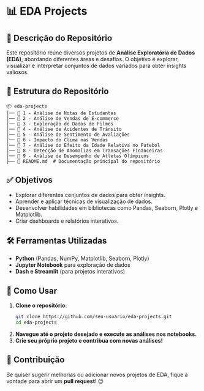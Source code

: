 # 📊 EDA Projects

## 📌 Descrição do Repositório

Este repositório reúne diversos projetos de **Análise Exploratória de Dados (EDA)**, abordando diferentes áreas e desafios. O objetivo é explorar, visualizar e interpretar conjuntos de dados variados para obter insights valiosos.

## 📂 Estrutura do Repositório

```
📦 eda-projects
│── 📁 1 - Análise de Notas de Estudantes
│── 📁 2 - Análise de Vendas de E-commerce
│── 📁 3 - Exploração de Dados de Filmes
│── 📁 4 - Análise de Acidentes de Trânsito
│── 📁 5 - Análise de Sentimento de Avaliações
│── 📁 6 - Impacto do Clima nas Vendas
│── 📁 7 - Análise do Efeito da Idade Relativa no Futebol
│── 📁 8 - Detecção de Anomalias em Transações Financeiras
│── 📁 9 - Análise de Desempenho de Atletas Olímpicos
├── 📄 README.md  # Documentação principal do repositório
```

## ✅ Objetivos

- Explorar diferentes conjuntos de dados para obter insights.
- Aprender e aplicar técnicas de visualização de dados.
- Desenvolver habilidades em bibliotecas como Pandas, Seaborn, Plotly e Matplotlib.
- Criar dashboards e relatórios interativos.

## 🛠️ Ferramentas Utilizadas

- **Python** (Pandas, NumPy, Matplotlib, Seaborn, Plotly)
- **Jupyter Notebook** para exploração de dados
- **Dash e Streamlit** (para projetos interativos)

## 🚀 Como Usar

1. **Clone o repositório:**
   ```bash
   git clone https://github.com/seu-usuario/eda-projects.git
   cd eda-projects
   ```
2. **Navegue até o projeto desejado e execute as análises nos notebooks.**
3. **Crie seu próprio projeto e contribua com novas análises!**

## 🤝 Contribuição

Se quiser sugerir melhorias ou adicionar novos projetos de EDA, fique à vontade para abrir um **pull request**! 😊

